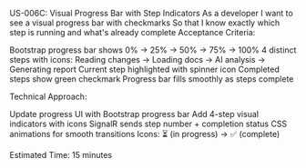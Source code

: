 US-006C: Visual Progress Bar with Step Indicators
As a developer
I want to see a visual progress bar with checkmarks
So that I know exactly which step is running and what's already complete
Acceptance Criteria:

Bootstrap progress bar shows 0% → 25% → 50% → 75% → 100%
4 distinct steps with icons: Reading changes → Loading docs → AI analysis → Generating report
Current step highlighted with spinner icon
Completed steps show green checkmark
Progress bar fills smoothly as steps complete

Technical Approach:

Update progress UI with Bootstrap progress bar
Add 4-step visual indicators with icons
SignalR sends step number + completion status
CSS animations for smooth transitions
Icons: ⏳ (in progress) → ✅ (complete)

Estimated Time: 15 minutes